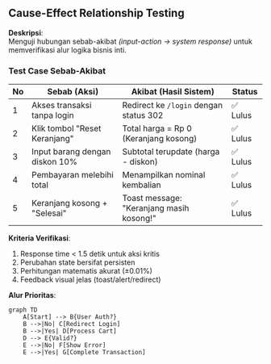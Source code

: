 ## Cause-Effect Relationship Testing

**Deskripsi**:  
Menguji hubungan sebab-akibat _(input-action → system response)_ untuk memverifikasi alur logika bisnis inti.

### Test Case Sebab-Akibat

| No | Sebab (Aksi)                 | Akibat (Hasil Sistem)                     | Status   |
|----|-------------------------------|--------------------------------------------|----------|
| 1  | Akses transaksi tanpa login   | Redirect ke `/login` dengan status 302     | ✅ Lulus |
| 2  | Klik tombol "Reset Keranjang" | Total harga = Rp 0 (Keranjang kosong)      | ✅ Lulus |
| 3  | Input barang dengan diskon 10%| Subtotal terupdate (harga - diskon)        | ✅ Lulus |
| 4  | Pembayaran melebihi total     | Menampilkan nominal kembalian              | ✅ Lulus |
| 5  | Keranjang kosong + "Selesai"  | Toast message: "Keranjang masih kosong!"   | ✅ Lulus |

**Kriteria Verifikasi**:
1. Response time < 1.5 detik untuk aksi kritis
2. Perubahan state bersifat persisten
3. Perhitungan matematis akurat (±0.01%)
4. Feedback visual jelas (toast/alert/redirect)

**Alur Prioritas**:
```mermaid
graph TD
    A[Start] --> B{User Auth?}
    B -->|No| C[Redirect Login]
    B -->|Yes| D[Process Cart]
    D --> E{Valid?}
    E -->|No| F[Show Error]
    E -->|Yes| G[Complete Transaction]
